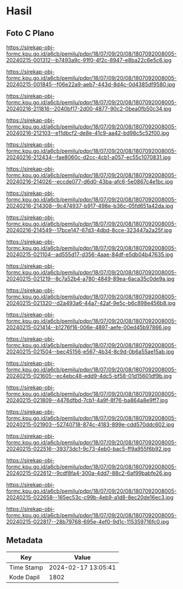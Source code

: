 # Hasil

## Foto C Plano

https://sirekap-obj-formc.kpu.go.id/a6cb/pemilu/pdpr/18/07/09/20/08/1807092008005-20240215-001312--b7493a9c-91f0-4f2c-8947-e8ba22c6e5c6.jpg

https://sirekap-obj-formc.kpu.go.id/a6cb/pemilu/pdpr/18/07/09/20/08/1807092008005-20240215-001845--f06e22a9-aeb7-443d-8d4c-0d4385df9580.jpg

https://sirekap-obj-formc.kpu.go.id/a6cb/pemilu/pdpr/18/07/09/20/08/1807092008005-20240216-211816--2040bf17-2d00-4877-90c2-0bea0fb50c34.jpg

https://sirekap-obj-formc.kpu.go.id/a6cb/pemilu/pdpr/18/07/09/20/08/1807092008005-20240216-212103--e11dbcf2-de8e-41c9-aa42-bd98c5c52f00.jpg

https://sirekap-obj-formc.kpu.go.id/a6cb/pemilu/pdpr/18/07/09/20/08/1807092008005-20240216-212434--fae8060c-d2cc-4cb1-a057-ec55c1070831.jpg

https://sirekap-obj-formc.kpu.go.id/a6cb/pemilu/pdpr/18/07/09/20/08/1807092008005-20240216-214026--eccde077-d6d0-43ba-afc6-5e0867c4e1bc.jpg

https://sirekap-obj-formc.kpu.go.id/a6cb/pemilu/pdpr/18/07/09/20/08/1807092008005-20240216-214308--9c474937-b917-498e-b36c-05fd651a42da.jpg

https://sirekap-obj-formc.kpu.go.id/a6cb/pemilu/pdpr/18/07/09/20/08/1807092008005-20240216-214549--17bce147-67d3-4dbd-8cce-323447a2a25f.jpg

https://sirekap-obj-formc.kpu.go.id/a6cb/pemilu/pdpr/18/07/09/20/08/1807092008005-20240215-021104--ad555d17-d356-4aae-84df-e5db04b47635.jpg

https://sirekap-obj-formc.kpu.go.id/a6cb/pemilu/pdpr/18/07/09/20/08/1807092008005-20240215-021219--8c7a52b4-a780-4849-89ea-6aca35c0de9a.jpg

https://sirekap-obj-formc.kpu.go.id/a6cb/pemilu/pdpr/18/07/09/20/08/1807092008005-20240215-021320--d2a493a6-44a7-42af-9e5c-b6c898e456b8.jpg

https://sirekap-obj-formc.kpu.go.id/a6cb/pemilu/pdpr/18/07/09/20/08/1807092008005-20240215-021414--b1276f16-006e-4897-aefe-00ed45b97866.jpg

https://sirekap-obj-formc.kpu.go.id/a6cb/pemilu/pdpr/18/07/09/20/08/1807092008005-20240215-021504--bec45156-e567-4b34-8c9d-0b6a55ae15ab.jpg

https://sirekap-obj-formc.kpu.go.id/a6cb/pemilu/pdpr/18/07/09/20/08/1807092008005-20240215-021605--ec4ebc48-edd9-4dc5-bf58-01d15601df9b.jpg

https://sirekap-obj-formc.kpu.go.id/a6cb/pemilu/pdpr/18/07/09/20/08/1807092008005-20240215-021809--4476dfbd-7cb1-4a9f-8f76-ba864a8e9ff7.jpg

https://sirekap-obj-formc.kpu.go.id/a6cb/pemilu/pdpr/18/07/09/20/08/1807092008005-20240215-021903--52740718-874c-4183-899e-cdd570ddc602.jpg

https://sirekap-obj-formc.kpu.go.id/a6cb/pemilu/pdpr/18/07/09/20/08/1807092008005-20240215-022516--39373dc1-9c73-4eb0-bac5-ff9a955f6b92.jpg

https://sirekap-obj-formc.kpu.go.id/a6cb/pemilu/pdpr/18/07/09/20/08/1807092008005-20240215-022612--9cdf8fa4-300a-4dd7-88c2-6af99babfe26.jpg

https://sirekap-obj-formc.kpu.go.id/a6cb/pemilu/pdpr/18/07/09/20/08/1807092008005-20240215-022658--165ec53c-c99b-4eb9-a1d8-8ec20de16ec3.jpg

https://sirekap-obj-formc.kpu.go.id/a6cb/pemilu/pdpr/18/07/09/20/08/1807092008005-20240215-022817--28b79768-695e-4ef0-9d1c-115359716fc0.jpg


## Metadata

| Key        | Value               |
| ---------- | ------------------- |
| Time Stamp | 2024-02-17 13:05:41 |
| Kode Dapil | 1802                |



